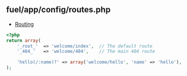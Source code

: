 ## fuel/app/config/routes.php

- [Routing](http://fuelphp.com/docs/general/routing.html)


~~~php
<?php
return array(
	'_root_'  => 'welcome/index',  // The default route
	'_404_'   => 'welcome/404',    // The main 404 route

	'hello(/:name)?' => array('welcome/hello', 'name' => 'hello'),
);

~~~
